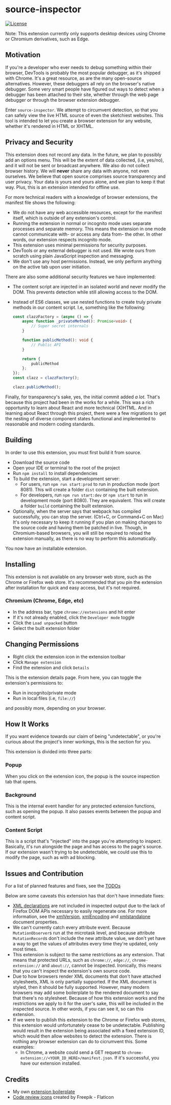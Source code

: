 # source-inspector

[![License][license-image]][license-url]

Note: This extension currently only supports desktop devices using Chrome or
Chromium derivatives, such as Edge.

## Motivation

If you're a developer who ever needs to debug something within their browser,
DevTools is probably the most popular debugger, as it's shipped with Chrome.
It's a great resource, as are the many open-source alternatives. However, these
debuggers all rely on the browser's native debugger. Some very smart people have
figured out ways to detect when a debugger has been attached to their site,
whether through the web page debugger or through the browser extension debugger.

Enter `source-inspector`. We attempt to circumvent detection, so that you can
safely view the live HTML source of even the sketchiest websites. This tool is
intended to let you create a browser extension for any website, whether it's
rendered in HTML or XHTML.

## Privacy and Security

This extension does not record any data. In the future, we plan to possibly add
an options menu. This will be the extent of data collected, (i.e, yes/no), and
it will not be sent or broadcast anywhere. We also do not collect browser
history. We will **never** share any data with anyone, not even ourselves.
We believe that open source comprises source transparency and user privacy.
Your data is yours and yours alone, and we plan to keep it that way. Plus,
this is an extension intended for offline use.

For more technical readers with a knowledge of browser extensions, the manifest
file shows the following:

- We do not have any web accessible resources, except for the manifest itself,
  which is outside of any extension's control.
- Running the extension in normal or incognito mode uses separate processes and
  separate memory. This means the extension in one mode cannot communicate
  with- or access any data from- the other. In other words, our extension
  respects incognito mode.
- This extension uses minimal permissions for security purposes.
- DevTools or any external debugger is not used. We wrote ours from scratch
  using plain JavaScript inspection and messaging.
- We don't use any host permissions. Instead, we only perform anything on the
  active tab upon user initiation.

There are also some additional security features we have implemented:

- The content script are injected in an isolated world and never modify the DOM.
  This prevents detection while still allowing access to the DOM.
- Instead of ES6 classes, we use nested functions to create truly
  private methods in our content script. I.e, something like the following:

  <!-- Prettier is per-file, not per-language -->
  <!-- prettier-ignore -->
  ```ts
  const clazzFactory = (async () => {
      async function _privateMethod(): Promise<void> {
          // Super secret internals
      }

      function publicMethod(): void {
          // Public API
      }

      return {
          publicMethod
      };
  });
  const clazz = clazzFactory();

  clazz.publicMethod();
  ```

<!--
- All messages are validated to ensure that no part of the extension has been
  [compromised](https://chromium.googlesource.com/chromium/src/+/refs/heads/main/docs/security/compromised-renderers.md#Messaging).
-->

Finally, for transparency's sake, yes, the initial commit added _a lot_. That's
because this project had been in the works for a while. This was a rich
opportunity to learn about React and more technical (X)HTML.
And in learning about React through this project, there were a few migrations
to get the nesting of diverse component states functional and implemented to
reasonable and modern coding standards.

## Building

In order to use this extension, you must first build it from source.

- Download the source code
- Open your IDE or terminal to the root of the project
- Run `npm install` to install dependencies
- To build the extension, start a development server:
  - For users, run `npm run start:prod` to run in production mode (port 8081).
    This will create a folder `dist` containing the built extension.
  - For developers, run `npm run start:dev` or `npm start`
    to run in development mode (port 8080). They are equivalent.
    This will create a folder `build` containing the built extension.
- Optionally, when the server says that webpack has compiled successfully,
  you can stop the server. (Ctrl+C, or Command+C on Mac)
  It's only necessary to keep it running if you plan on making changes
  to the source code and having them be patched in live. Though, in
  Chromium-based browsers, you will still be required to reload the extension
  manually, as there is no way to perform this automatically.
  <!-- Dev note:
  It might be possible if the server also managed a browser process that it
  could close and reopen, however this is far outside the scope of this
  project, and it's only necessary for testing, not installation.
  Too technical, too little gains. Perhaps someone could make a
  proof-of-concept Chromium extension testing boilerplate.
  -->

You now have an installable extension.

## Installing

This extension is not available on any browser web store, such as the Chrome
or Firefox web store. It's recommended that you pin the extension after
installation for quick and easy access, but it's not required.

### Chromium (Chrome, Edge, etc)

- In the address bar, type `chrome://extensions` and hit enter
- If it's not already enabled, click the `Developer mode` toggle
- Click the `Load unpacked` button
- Select the built extension folder

<!--
### Firefox (Firefox, Tor, etc)

- In the address bar, type `about:addons` and hit enter
- If it's not already enabled, click the `Developer mode` toggle
- Click the `Load Temporary Add-on` button
- Select the built extension folder
-->

## Changing Permissions

- Right click the extension icon in the extension toolbar
- Click `Manage extension`
- Find the extension and click `Details`

This is the extension details page.
From here, you can toggle the extension's permissions to:

- Run in incognito/private mode
- Run in local files (i.e, `file://`)

and possibly more, depending on your browser.

## How It Works

If you want evidence towards our claim of being "undetectable", or you're
curious about the project's inner workings, this is the section for you.

This extension is divided into three parts:

### Popup

When you click on the extension icon, the popup is the source inspection tab
that opens.

### Background

This is the internal event handler for any protected extension functions, such
as opening the popup. It also passes events between the popup and content
script.

### Content Script

This is a script that's "injected" into the page you're attempting to inspect.
Basically, it's run alongside the page and has access to the page's source.
If our extension wasn't trying to be undetectable, we could use this to modify
the page, such as with ad blocking.

<!-- ### Source Inspection flow -->

## Issues and Contribution

For a list of planned features and fixes, see the [TODOs](TODO.md)

Below are some caveats this extension has that don't have immediate fixes:

- [XML declarations](https://www.w3.org/TR/2006/REC-xml11-20060816/#NT-XMLDecl)
  are not included in inspected output due to the lack of Firefox DOM APIs
  necessary to easily regenerate one. For more information, see the
  [xmlVersion](https://developer.mozilla.org/en-US/docs/Web/API/Document/xmlVersion),
  [xmlEncoding](https://developer.mozilla.org/en-US/docs/Web/API/Document/xmlEncoding)
  and [xmlstandalone](https://developer.mozilla.org/en-US/docs/Web/API/Document#document.xmlstandalone)
  document properties.
- We can't currently catch every attribute event. Because `MutationObserver`s
  run at the microtask level, and because attribute `MutationRecord`s don't
  include the new attribute value, we don't yet have a way to get the values
  of attributes every time they're updated, only most times.
- This extension is subject to the same restrictions as any extension. That
  means that protected URLs, such as `chrome://`, `edge://`,
  `chrome-extension://` and `about://`, cannot be inspected. Ironically, this
  means that you can't inspect the extension's own source code.
- Due to how browsers render XML documents that don't have attached stylesheets,
  XML is only partially supported. If the XML document is styled, then it
  should be fully supported. However, many modern browsers may add some
  boilerplate to the rendered document to say that there's no stylesheet.
  Because of how this extension works and the restrictions we apply to it for
  the user's sake, this will be included in the inspected source. In other
  words, if you can see it, so can this extension.
- If we were to publish this extension to the Chrome or Firefox web stores,
  this extension would unfortunately cease to be undetectable. Publishing would
  result in the extension being associated with a fixed extension ID, which
  would then allow websites to detect the extension. There is nothing any
  browser extension can do to cicrumvent this. Some examples:
  - In Chrome, a website could send a GET request to
  `chrome-extension://<YOUR_ID_HERE>/manifest.json`. If it's successful, you
  have our extension installed.
  <!-- Not applicable to us, because we make zero network requests -->
  <!--
  - In Firefox, by clicking the extension button and activating the inspector,
    the website can look at its
    [origin header](https://bugzilla.mozilla.org/show_bug.cgi?id=1405971)
    and determine that you're trying to use our extension.
    -->

## Credits

- My own [extension boilerplate](https://github.com/Anonymous-Humanoid/chromium-extension-boilerplate)
- [Code review icons](https://www.flaticon.com/free-icons/code-review) created
  by Freepik - Flaticon

[license-image]: https://img.shields.io/npm/l/markdownlint.svg
[license-url]: https://opensource.org/licenses/MIT

